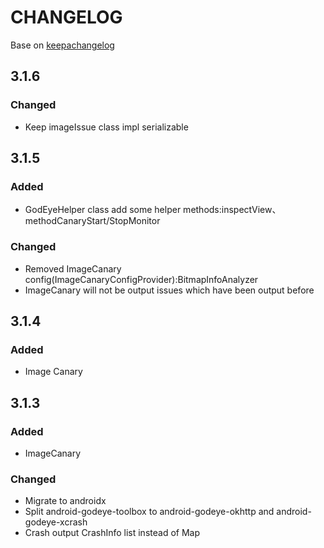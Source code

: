 # CHANGELOG

Base on [keepachangelog](https://keepachangelog.com/en/1.0.0/)

## 3.1.6

### Changed

- Keep imageIssue class impl serializable 

## 3.1.5

### Added

- GodEyeHelper class add some helper methods:inspectView、methodCanaryStart/StopMonitor

### Changed

- Removed ImageCanary config(ImageCanaryConfigProvider):BitmapInfoAnalyzer
- ImageCanary will not be output issues which have been output before

## 3.1.4

### Added

- Image Canary

## 3.1.3

### Added

- ImageCanary

### Changed

- Migrate to androidx
- Split android-godeye-toolbox to android-godeye-okhttp and android-godeye-xcrash
- Crash output CrashInfo list instead of Map
